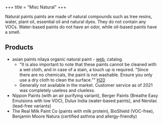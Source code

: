 +++
title = "Misc Natural"
+++

Natural paints paints are made of natural compounds such as tree resins, water, plant oil, essential oil and natural dyes. They do not contain any VOCs. Water-based paints do not have an odor, while oil-based paints have a smell.

## Products
- asian paints nilaya organic natural paint - [web](https://www.asianpaints.com/colourpro/nilaya-naturals.html), catalog.
  - "It is also important to note that these paints cannot be cleaned with a wet cloth, and in case of a stain, a touch up is required. “Since there are no chemicals, the paint is not washable. Ensure you only use a dry cloth to clean the surface.”" [H20](https://www.thehindu.com/life-and-style/asian-paints-gives-india-its-first-organic-paint-line-with-nilaya-naturals/article30674195.ece)
  - Generally not available in the market. Customer service as of 2021 was completely useless and clueless.
- Nippon Paints (with an air purifying variant), Berger Paints (Breathe Easy Emulsions with low VOC), Dulux India (water-based paints), and Nerolac (lead-free variants)
- The Real Milk Paint Co (paints with milk protein), BioShield (VOC-free), Benjamin Moore Natura (certified asthma and allergy-friendly) 
